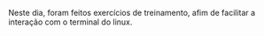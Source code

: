Neste dia, foram feitos exercícios de treinamento, afim de facilitar a interação com o terminal do linux.